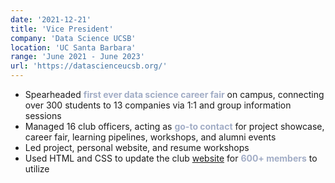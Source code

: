 ```yaml
---
date: '2021-12-21'
title: 'Vice President'
company: 'Data Science UCSB'
location: 'UC Santa Barbara'
range: 'June 2021 - June 2023'
url: 'https://datascienceucsb.org/'
---
```


- Spearheaded <font color=A2ADC6><b>first ever data science career fair</b></font> on campus, connecting over 300 students to 13 companies via 1:1 and group information sessions
- Managed 16 club officers, acting as <font color=A2ADC6><b>go-to contact</b></font> for project showcase, career fair, learning pipelines, workshops, and alumni events
- Led project, personal website, and resume workshops
- Used HTML and CSS to update the club <a href="https://datascienceucsb.org/">website</a> for <font color=A2ADC6><b>600+ members</b></font> to utilize
